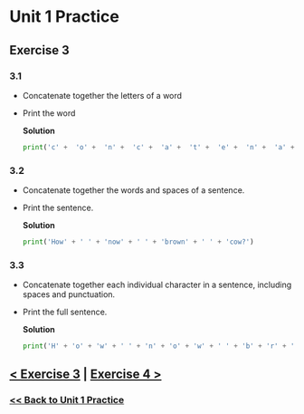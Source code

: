 # Unit 1 Practice

## **Exercise 3**

### **3.1**

- Concatenate together the letters of a word
- Print the word

  **Solution**

  ```python
  print('c' +  'o' +  'n' +  'c' +  'a' +  't' +  'e' +  'n' +  'a' +  't' +  'e')
  ```

### **3.2**

- Concatenate together the words and spaces
  of a sentence.
- Print the sentence.

  **Solution**

  ```python
  print('How' + ' ' + 'now' + ' ' + 'brown' + ' ' + 'cow?')
  ```

### **3.3**

- Concatenate together each individual character in a sentence, including spaces and punctuation.
- Print the full sentence.

  **Solution**

  ```python
  print('H' + 'o' + 'w' + ' ' + 'n' + 'o' + 'w' + ' ' + 'b' + 'r' + 'o' + 'w' + 'n' + ' ' + 'c' + 'o' + 'w' + '?')
  ```

## [< Exercise 3](../exercise_3.md) | [Exercise 4 >](../exercise_4.md)

### [<< Back to Unit 1 Practice](/practice/unit_1/)
